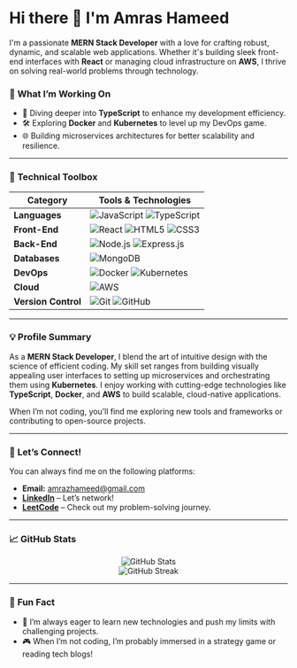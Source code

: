 # Hi there 👋 I'm **Amras Hameed**

I'm a passionate **MERN Stack Developer** with a love for crafting robust, dynamic, and scalable web applications. Whether it's building sleek front-end interfaces with **React** or managing cloud infrastructure on **AWS**, I thrive on solving real-world problems through technology.

### 🌱 **What I’m Working On**
- 🚀 Diving deeper into **TypeScript** to enhance my development efficiency.
- 🛠️ Exploring **Docker** and **Kubernetes** to level up my DevOps game.
- 🌐 Building microservices architectures for better scalability and resilience.

---

### 🔧 **Technical Toolbox**

| **Category**      | **Tools & Technologies**                                                                 |
|-------------------|-------------------------------------------------------------------------------------------|
| **Languages**      | ![JavaScript](https://img.shields.io/badge/JavaScript-%23F7DF1E.svg?style=for-the-badge&logo=javascript&logoColor=black) ![TypeScript](https://img.shields.io/badge/TypeScript-%23007ACC.svg?style=for-the-badge&logo=typescript&logoColor=white)  |
| **Front-End**      | ![React](https://img.shields.io/badge/React-%2320232a.svg?style=for-the-badge&logo=react&logoColor=%2361DAFB) ![HTML5](https://img.shields.io/badge/HTML5-%23E34F26.svg?style=for-the-badge&logo=html5&logoColor=white) ![CSS3](https://img.shields.io/badge/CSS3-%231572B6.svg?style=for-the-badge&logo=css3&logoColor=white) |
| **Back-End**       | ![Node.js](https://img.shields.io/badge/Node.js-6DA55F?style=for-the-badge&logo=node.js&logoColor=white) ![Express.js](https://img.shields.io/badge/Express.js-%23404D59.svg?style=for-the-badge&logo=express&logoColor=%2361DAFB) |
| **Databases**      | ![MongoDB](https://img.shields.io/badge/MongoDB-%234ea94b.svg?style=for-the-badge&logo=mongodb&logoColor=white)  |
| **DevOps**         | ![Docker](https://img.shields.io/badge/Docker-%230db7ed.svg?style=for-the-badge&logo=docker&logoColor=white) ![Kubernetes](https://img.shields.io/badge/Kubernetes-%23326CE5.svg?style=for-the-badge&logo=kubernetes&logoColor=white) |
| **Cloud**          | ![AWS](https://img.shields.io/badge/AWS-%23FF9900.svg?style=for-the-badge&logo=amazon-aws&logoColor=white) |
| **Version Control**| ![Git](https://img.shields.io/badge/Git-%23F05032.svg?style=for-the-badge&logo=git&logoColor=white) ![GitHub](https://img.shields.io/badge/GitHub-%23181717.svg?style=for-the-badge&logo=github&logoColor=white)  |

---

### 💡 **Profile Summary**

As a **MERN Stack Developer**, I blend the art of intuitive design with the science of efficient coding. My skill set ranges from building visually appealing user interfaces to setting up microservices and orchestrating them using **Kubernetes**. I enjoy working with cutting-edge technologies like **TypeScript**, **Docker**, and **AWS** to build scalable, cloud-native applications.

When I’m not coding, you’ll find me exploring new tools and frameworks or contributing to open-source projects.

---

### 🤝 **Let’s Connect!**

You can always find me on the following platforms:

- **Email:** [amrazhameed@gmail.com](mailto:amrazhameed@gmail.com)
- **[LinkedIn](https://www.linkedin.com/in/amras-hameed-17179b29b/)** – Let’s network!
- **[LeetCode](https://leetcode.com/u/Amras_Hameed/)** – Check out my problem-solving journey.

---

### 📈 **GitHub Stats**
<p align="center">
    <img src="https://github-readme-stats.vercel.app/api?username=AmrasHameed&show_icons=true&theme=radical" alt="GitHub Stats" />
    <br>
    <img src="https://github-readme-streak-stats.herokuapp.com/?user=AmrasHameed&theme=radical" alt="GitHub Streak" />
</p>

---

### 🚀 **Fun Fact**

- 🔭 I’m always eager to learn new technologies and push my limits with challenging projects.
- 🎮 When I’m not coding, I’m probably immersed in a strategy game or reading tech blogs!


